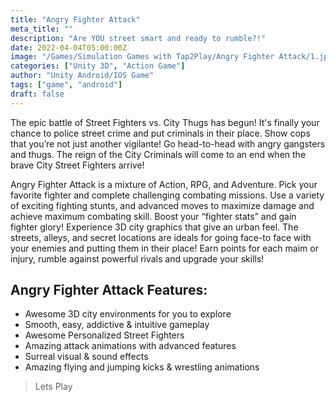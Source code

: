 ```yaml
---
title: "Angry Fighter Attack"
meta_title: ""
description: "Are YOU street smart and ready to rumble?!"
date: 2022-04-04T05:00:00Z
image: "/Games/Simulation Games with Tap2Play/Angry Fighter Attack/1.jpg"
categories: ["Unity 3D", "Action Game"]
author: "Unity Android/IOS Game"
tags: ["game", "android"]
draft: false
---
```


The epic battle of Street Fighters vs. City Thugs has begun! It's finally your chance to police street crime and put criminals in their place. Show cops that you’re not just another vigilante! Go head-to-head with angry gangsters and thugs. The reign of the City Criminals will come to an end when the brave City Street Fighters arrive!

Angry Fighter Attack is a mixture of Action, RPG, and Adventure. Pick your favorite fighter and complete challenging combating missions. Use a variety of exciting fighting stunts, and advanced moves to maximize damage and achieve maximum combating skill. Boost your “fighter stats” and gain fighter glory! Experience 3D city graphics that give an urban feel. The streets, alleys, and secret locations are ideals for going face-to face with your enemies and putting them in their place! Earn points for each maim or injury, rumble against powerful rivals and upgrade your skills!

## Angry Fighter Attack Features:

- Awesome 3D city environments for you to explore
- Smooth, easy, addictive & intuitive gameplay
- Awesome Personalized Street Fighters
- Amazing attack animations with advanced features
- Surreal visual & sound effects
- Amazing flying and jumping kicks & wrestling animations

> Lets Play